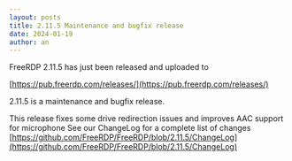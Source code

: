 ```yaml
---
layout: posts
title: 2.11.5 Maintenance and bugfix release
date: 2024-01-19
author: an
---
```


FreeRDP 2.11.5 has just been released and uploaded to

[https://pub.freerdp.com/releases/](https://pub.freerdp.com/releases/)


2.11.5 is a maintenance and bugfix release.

This release fixes some drive redirection issues and improves AAC support for microphone
See our ChangeLog for a complete list of changes [https://github.com/FreeRDP/FreeRDP/blob/2.11.5/ChangeLog](https://github.com/FreeRDP/FreeRDP/blob/2.11.5/ChangeLog)
